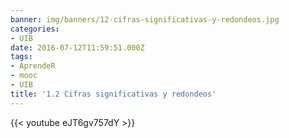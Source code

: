 ```yaml
---
banner: img/banners/12-cifras-significativas-y-redondeos.jpg
categories:
- UIB
date: 2016-07-12T11:59:51.000Z
tags:
- AprendeR
- mooc
- UIB
title: '1.2 Cifras significativas y redondeos'
---
```




{{< youtube eJT6gv757dY >}}
